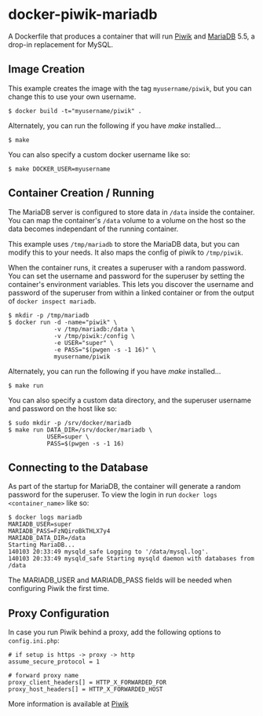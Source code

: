 # docker-piwik-mariadb

A Dockerfile that produces a container that will run [Piwik][piwik] and [MariaDB][mariadb] 5.5, a drop-in replacement for MySQL.

[piwik]: https://piwik.org/
[mariadb]: https://mariadb.org/

## Image Creation

This example creates the image with the tag `myusername/piwik`, but you can
change this to use your own username.

```
$ docker build -t="myusername/piwik" .
```

Alternately, you can run the following if you have *make* installed...

```
$ make
```

You can also specify a custom docker username like so:

```
$ make DOCKER_USER=myusername
```

## Container Creation / Running

The MariaDB server is configured to store data in `/data` inside the container.
You can map the container's `/data` volume to a volume on the host so the data
becomes independant of the running container.

This example uses `/tmp/mariadb` to store the MariaDB data, but you can modify
this to your needs. It also maps the config of piwik to `/tmp/piwik`.

When the container runs, it creates a superuser with a random password.  You
can set the username and password for the superuser by setting the container's
environment variables.  This lets you discover the username and password of the
superuser from within a linked container or from the output of `docker inspect
mariadb`.

``` shell
$ mkdir -p /tmp/mariadb
$ docker run -d -name="piwik" \
             -v /tmp/mariadb:/data \
             -v /tmp/piwik:/config \
             -e USER="super" \
             -e PASS="$(pwgen -s -1 16)" \
             myusername/piwik
```

Alternately, you can run the following if you have *make* installed...

``` shell
$ make run
```

You can also specify a custom data directory, and the superuser username and
password on the host like so:

``` shell
$ sudo mkdir -p /srv/docker/mariadb
$ make run DATA_DIR=/srv/docker/mariadb \
           USER=super \
           PASS=$(pwgen -s -1 16)
```

## Connecting to the Database

As part of the startup for MariaDB, the container will generate a random
password for the superuser.  To view the login in run `docker logs
<container_name>` like so:

``` shell
$ docker logs mariadb
MARIADB_USER=super
MARIADB_PASS=FzNQiroBkTHLX7y4
MARIADB_DATA_DIR=/data
Starting MariaDB...
140103 20:33:49 mysqld_safe Logging to '/data/mysql.log'.
140103 20:33:49 mysqld_safe Starting mysqld daemon with databases from /data
```

The MARIADB_USER and MARIADB_PASS fields will be needed when configuring Piwik the first time.

## Proxy Configuration

In case you run Piwik behind a proxy, add the following options to `config.ini.php`:

```code
# if setup is https -> proxy -> http
assume_secure_protocol = 1

# forward proxy name
proxy_client_headers[] = HTTP_X_FORWARDED_FOR
proxy_host_headers[] = HTTP_X_FORWARDED_HOST
```

More information is available at [Piwik](http://piwik.org/faq/how-to-install/faq_98/)
